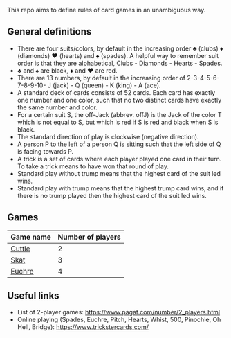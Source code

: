 This repo aims to define rules of card games in an unambiguous way.

## General definitions

* There are four suits/colors, by default in the increasing order :clubs: (clubs) :diamonds: (diamonds) :hearts: (hearts) and :spades: (spades). A helpful way to remember suit order is that they are alphabetical, Clubs - Diamonds - Hearts - Spades.
* :clubs: and :spades: are black, :diamonds: and :hearts: are red.
* There are 13 numbers, by default in the increasing order of 2-3-4-5-6-7-8-9-10- J (jack) - Q (queen) - K (king) - A (ace).
* A standard deck of cards consists of 52 cards. Each card has exactly one number and one color, such that no two distinct cards have exactly the same number and color.
* For a certain suit S, the off-Jack (abbrev. offJ) is the Jack of the color T which is not equal to S, but which is red if S is red and black when S is black.
* The standard direction of play is clockwise (negative direction).
* A person P to the left of a person Q is sitting such that the left side of Q is facing towards P.
* A trick is a set of cards where each player played one card in their turn. To take a trick means to have won that round of play.
* Standard play without trump means that the highest card of the suit led wins.
* Standard play with trump means that the highest trump card wins, and if there is no trump played then the highest card of the suit led wins.

## Games

| Game name  | Number of players |
|---| --- |
| [Cuttle](cuttle.md) | 2 |
| [Skat](skat.md) | 3 |
| [Euchre](euchre.md) | 4 |


## Useful links

* List of 2-player games: https://www.pagat.com/number/2_players.html
* Online playing (Spades, Euchre, Pitch, Hearts, Whist, 500, Pinochle, Oh Hell, Bridge): https://www.trickstercards.com/
